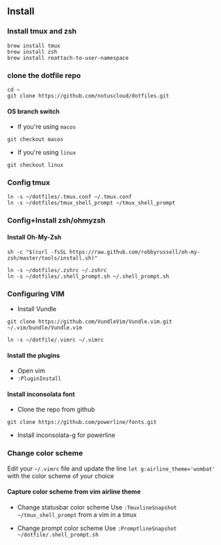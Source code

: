 ## Install

### Install tmux and zsh

```
brew install tmux
brew install zsh
brew install reattach-to-user-namespace
```

### clone the dotfile repo
```
cd ~
git clone https://github.com/notuscloud/dotfiles.git
```

#### OS branch switch

* If you're using `macos` 
```
git checkout macos
```

* If you're using `linux`
```
git checkout linux
```

### Config tmux
```
ln -s ~/dotfiles/.tmux.conf ~/.tmux.conf
ln -s ~/dotfiles/tmux_shell_prompt ~/tmux_shell_prompt
```

### Config+Install zsh/ohmyzsh

#### Install Oh-My-Zsh
```
sh -c "$(curl -fsSL https://raw.github.com/robbyrussell/oh-my-zsh/master/tools/install.sh)"
```

```
ln -s ~/dotfiles/.zshrc ~/.zshrc
ln -s ~/dotfiles/.shell_prompt.sh ~/.shell_prompt.sh
```

### Configuring VIM

* Install Vundle
```
git clone https://github.com/VundleVim/Vundle.vim.git ~/.vim/bundle/Vundle.vim
```

```
ln -s ~/dotfile/.vimrc ~/.vimrc
``` 
#### Install the plugins

* Open vim
* `:PluginInstall` 

#### Install inconsolata font

* Clone the repo from github
```
git clone https://github.com/powerline/fonts.git
```

* Install inconsolata-g for powerline

### Change color scheme

Edit your `~/.vimrc` file and update the line `let g:airline_theme='wombat'`
with the color scheme of your choice

#### Capture color scheme from vim airline theme

* Change statusbar color scheme
Use `:TmuxlineSnapshot ~/tmux_shell_prompt` from a vim in a tmux

* Change prompt color scheme
Use `:PromptlineSnapshot ~/dotfile/.shell_prompt.sh`
